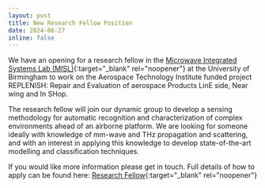 ```yaml
---
layout: post
title: New Research Fellow Position
date: 2024-06-27
inline: false
---
```


We have an opening for a research fellow  in the [Microwave Integrated Systems Lab (MISL)](https://www.birmingham.ac.uk/misl){:target="_blank" rel="noopener"} at the University of Birmingham to work on the Aerospace Technology Institute funded project REPLENISH: Repair and Evaluation of aerospace Products LinE side, Near wing and In SHop.

The research fellow will join our dynamic group to develop a sensing methodology for automatic recognition and characterization of complex environments ahead of an airborne platform. We are looking for someone ideally with knowledge of mm-wave and THz propagation and scattering, and with an interest in applying this knowledge to develop state-of-the-art modelling and classification techniques.

If you would like more information please get in touch. Full details of how to apply can be found here: [Research Fellow](https://www.jobs.ac.uk/job/DIJ174/research-fellow){:target="_blank" rel="noopener"}
